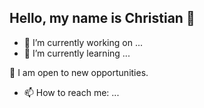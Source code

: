 ## Hello, my name is Christian 👋

- 🔭 I’m currently working on ...
- 🌱 I’m currently learning ...


👯 I am open to new opportunities.


- 📫 How to reach me: ...
